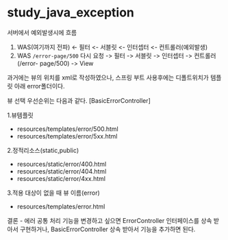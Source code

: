 # study_java_exception

서버에서 예외발생시에 흐름

1. WAS(여기까지 전파) <- 필터 <- 서블릿 <- 인터셉터 <- 컨트롤러(예외발생)
2. WAS `/error-page/500` 다시 요청 -> 필터 -> 서블릿 -> 인터셉터 -> 컨트롤러(/error- page/500) -> View 

과거에는 뷰의 위치를 xml로 작성하였으나, 스프링 부트 사용후에는 디폴트위치가 템플릿 아래 error폴더이다.

뷰 선택 우선순위는 다음과 같다. [BasicErrorController]

1.뷰템플릿 
- resources/templates/error/500.html 
- resources/templates/error/5xx.html

2.정적리소스(static,public) 
- resources/static/error/400.html 
- resources/static/error/404.html
- resources/static/error/4xx.html 

3.적용 대상이 없을 때 뷰 이름(error) 
- resources/templates/error.html


결론 - 
에러 공통 처리 기능을 변경하고 싶으면 ErrorController 인터페이스를 상속 받아서 구현하거나, 
BasicErrorController 상속 받아서 기능을 추가하면 된다. 
